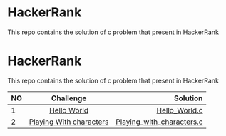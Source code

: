 # HackerRank
This repo contains the solution of c problem that present in HackerRank
# HackerRank
This repo contains the solution of c problem that present in HackerRank



| NO           | Challenge                                                                     | Solution |
| :---         |     :---:                                                                     |          ---: |
| 1            |[ Hello World](https://www.hackerrank.com/challenges/hello-world-c/problem)  |[Hello_World.c](https://github.com/abdelrhmanelgharib/HackerRank/blob/main/Easy/Hello_World.c)      |
| 2            |               [Playing With characters](https://www.hackerrank.com/challenges/playing-with-characters/problem)                                                       | [Playing_with_characters.c](https://github.com/abdelrhmanelgharib/HackerRank/blob/main/Easy/Playing_with_characters.c) |
